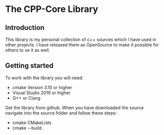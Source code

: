 # The CPP-Core Library

## Introduction
This library is my personal collection of c++ sources which I have used in other projects. 
I have released them as OpenSource to make it possible for others to se it as well.

## Getting started
To work with the library you will need:
- cmake Version 3.10 or higher
- Visual Studio 2019 or higher
- G++ or Clang

Get the library from github. When you have downloaded the source navigate into the source folder and follow these steps:
- cmake CMakeLists 
- cmake --build .


